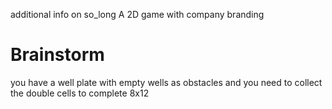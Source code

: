 additional info on so_long
A 2D game with company branding

# Brainstorm
you have a well plate with empty wells as obstacles and you need to collect the double cells to complete
8x12